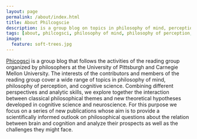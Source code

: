 ```yaml
---
layout: page
permalink: /about/index.html
title: About Philcogscie
description: is a group blog on topics in philosophy of mind, perception and cognitive science, maintained by philosophers at the University of Pittsburgh and Carnegie Mellon University.
tags: [about, philcogsci, philosophy of mind, philosophy of perception, philosophy of cognitive science]
image:
  feature: soft-trees.jpg
---
```


[Phicogsci](http://philcog.github.io/) is a group blog that follows the activities of the reading group organized by philosophers at the University of Pittsburgh and Carnegie Mellon University. The interests of the contributors and members of the reading group cover a wide range of topics in philosophy of mind, philosophy of perception, and cognitive science. Combining different perspectives and analytic skills, we explore together the interaction between classical philosophical themes and new theoretical hypotheses developed in cognitive science and neuroscience. For this purpose we focus on a series of new publications whose aim is to provide a scientifically informed outlook on philosophical questions about the relation between brain and cognition and analyze their prospects as well as the challenges they might face.

